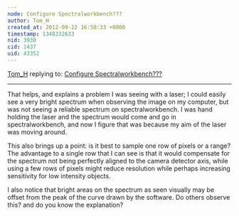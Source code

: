 ```yaml
---
node: Configure Spectralworkbench???
author: Tom_H
created_at: 2012-09-22 16:50:33 +0000
timestamp: 1348332633
nid: 3930
cid: 1437
uid: 43352
---
```




[Tom_H](../profile/Tom_H) replying to: [Configure Spectralworkbench???](../notes/tomh/9-21-2012/configure-spectralworkbench)

----
That helps, and explains a problem I was seeing with a laser;  I could easily see a very bright spectrum when observing the image on my computer, but was not seeing a reliable spectrum on spectralworkbench.  I was hand holding the laser and the spectrum would come and go in spectralworkbench, and now I figure that was because my aim of the laser was moving around.

  This also brings up a point: is it best to sample one row of pixels or a range?  The advantage to a single row that I can see is that it would compensate for the spectrum not being perfectly aligned to the camera detector axis, while using a few rows of pixels might reduce resolution while perhaps increasing sensitivity for low intensity objects.

I also notice that bright areas on the spectrum as seen visually may be offset from the peak of the curve drawn by the software.  Do others observe this? and do you know the explanation?